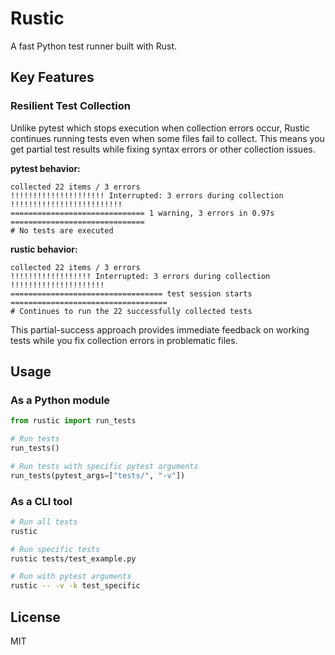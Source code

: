 # Rustic

A fast Python test runner built with Rust.

## Key Features

### Resilient Test Collection
Unlike pytest which stops execution when collection errors occur, Rustic continues running tests even when some files fail to collect. This means you get partial test results while fixing syntax errors or other collection issues.

**pytest behavior:**
```
collected 22 items / 3 errors
!!!!!!!!!!!!!!!!!!!!! Interrupted: 3 errors during collection !!!!!!!!!!!!!!!!!!!!!!!!!
============================== 1 warning, 3 errors in 0.97s ==============================
# No tests are executed
```

**rustic behavior:**
```
collected 22 items / 3 errors
!!!!!!!!!!!!!!!!!! Interrupted: 3 errors during collection !!!!!!!!!!!!!!!!!!!!!
================================== test session starts ===================================
# Continues to run the 22 successfully collected tests
```

This partial-success approach provides immediate feedback on working tests while you fix collection errors in problematic files.

## Usage

### As a Python module

```python
from rustic import run_tests

# Run tests
run_tests()

# Run tests with specific pytest arguments
run_tests(pytest_args=["tests/", "-v"])
```

### As a CLI tool

```bash
# Run all tests
rustic

# Run specific tests
rustic tests/test_example.py

# Run with pytest arguments
rustic -- -v -k test_specific
```


## License

MIT
